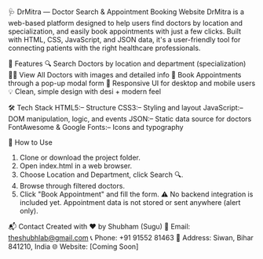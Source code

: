🩺 DrMitra — Doctor Search & Appointment Booking Website
DrMitra is a web-based platform designed to help users find doctors by location and specialization, and easily book appointments with just a few clicks. Built with HTML, CSS, JavaScript, and JSON data, it's a user-friendly tool for connecting patients with the right healthcare professionals.

📌 Features
🔍 Search Doctors by location and department (specialization)
🧑‍⚕️ View All Doctors with images and detailed info
📅 Book Appointments through a pop-up modal form
📄 Responsive UI for desktop and mobile users
💡 Clean, simple design with desi + modern feel

🛠️ Tech Stack
HTML5:– Structure
CSS3:– Styling and layout
JavaScript:– DOM manipulation, logic, and events
JSON:– Static data source for doctors
FontAwesome & Google Fonts:– Icons and typography

🚀 How to Use
1. Clone or download the project folder.
2. Open index.html in a web browser.
3. Choose Location and Department, click Search 🔍.
4. Browse through filtered doctors.
5. Click "Book Appointment" and fill the form.
⚠️ No backend integration is included yet. Appointment data is not stored or sent anywhere (alert only).


📬 Contact
Created with ❤️ by Shubham (Sugu)
📧 Email: theshubhlab@gmail.com
📞 Phone: +91 91552 81463
📍 Address: Siwan, Bihar 841210, India 
🌐 Website: [Coming Soon]
